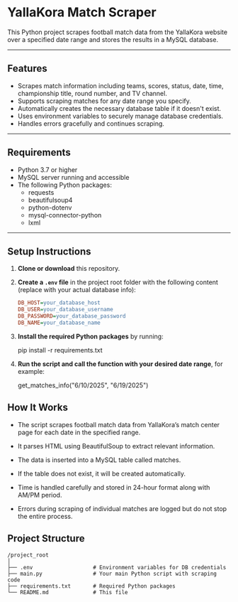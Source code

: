 # YallaKora Match Scraper

This Python project scrapes football match data from the YallaKora website over a specified date range and stores the results in a MySQL database.

---

## Features

- Scrapes match information including teams, scores, status, date, time, championship title, round number, and TV channel.
- Supports scraping matches for any date range you specify.
- Automatically creates the necessary database table if it doesn't exist.
- Uses environment variables to securely manage database credentials.
- Handles errors gracefully and continues scraping.

---

## Requirements

- Python 3.7 or higher
- MySQL server running and accessible
- The following Python packages:
  - requests
  - beautifulsoup4
  - python-dotenv
  - mysql-connector-python
  - lxml

---

## Setup Instructions

1. **Clone or download** this repository.

2. **Create a `.env` file** in the project root folder with the following content (replace with your actual database info):

   ```ini
   DB_HOST=your_database_host
   DB_USER=your_database_username
   DB_PASSWORD=your_database_password
   DB_NAME=your_database_name
3. **Install the required Python packages** by running:

   pip install -r requirements.txt

4. **Run the script and call the function with your desired date range**, for example:

    get_matches_info("6/10/2025", "6/19/2025")


## How It Works
- The script scrapes football match data from YallaKora’s match center page for each date in the specified range.

- It parses HTML using BeautifulSoup to extract relevant information.

- The data is inserted into a MySQL table called matches.

- If the table does not exist, it will be created automatically.

- Time is handled carefully and stored in 24-hour format along with AM/PM period.

- Errors during scraping of individual matches are logged but do not stop the entire process.

## Project Structure
```
/project_root
│
├── .env                   # Environment variables for DB credentials
├── main.py                # Your main Python script with scraping code
├── requirements.txt       # Required Python packages
└── README.md              # This file